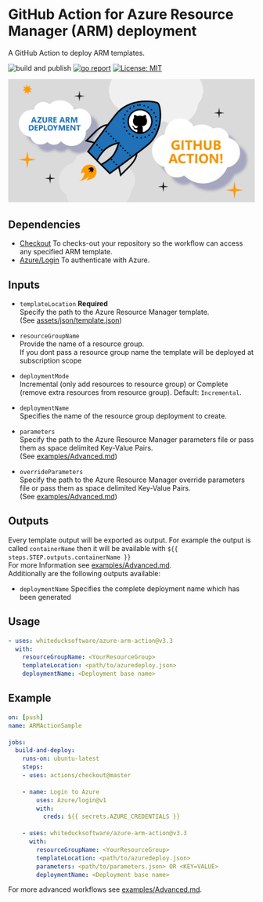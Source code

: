 # GitHub Action for Azure Resource Manager (ARM) deployment

A GitHub Action to deploy ARM templates.

![build and publish](https://github.com/whiteducksoftware/azure-arm-action/workflows/build-release/badge.svg)
[![go report](https://goreportcard.com/badge/github.com/whiteducksoftware/azure-arm-action)](https://goreportcard.com/report/github.com/whiteducksoftware/azure-arm-action)
[![License: MIT](https://img.shields.io/badge/License-MIT-suceess.svg)](LICENSE)

![white duck logo](img/wd-githubaction-arm.png?raw=true)

## Dependencies

* [Checkout](https://github.com/actions/checkout) To checks-out your repository so the workflow can access any specified ARM template.
* [Azure/Login](https://github.com/Azure/login) To authenticate with Azure.

## Inputs
* `templateLocation` **Required**  
    Specify the path to the Azure Resource Manager template.  
(See [assets/json/template.json](test/template.json))

* `resourceGroupName`    
    Provide the name of a resource group.    
    If you dont pass a resource group name the template will be deployed at subscription scope

* `deploymentMode`   
    Incremental (only add resources to resource group) or Complete (remove extra resources from resource group). Default: `Incremental`.
  
* `deploymentName`  
    Specifies the name of the resource group deployment to create.

* `parameters`   
    Specify the path to the Azure Resource Manager parameters file or pass them as space delimited Key-Value Pairs.  
    (See [examples/Advanced.md](examples/Advanced.md))

* `overrideParameters`   
    Specify the path to the Azure Resource Manager override parameters file or pass them as space delimited Key-Value Pairs.  
    (See [examples/Advanced.md](examples/Advanced.md))

## Outputs
Every template output will be exported as output. For example the output is called `containerName` then it will be available with `${{ steps.STEP.outputs.containerName }}`    
For more Information see [examples/Advanced.md](examples/Advanced.md).    
Additionally are the following outputs available:
* `deploymentName` Specifies the complete deployment name which has been generated

## Usage

```yml
- uses: whiteducksoftware/azure-arm-action@v3.3
  with:
    resourceGroupName: <YourResourceGroup>
    templateLocation: <path/to/azuredeploy.json>
    deploymentName: <Deployment base name>
```

## Example

```yml
on: [push]
name: ARMActionSample

jobs:
  build-and-deploy:
    runs-on: ubuntu-latest
    steps:
    - uses: actions/checkout@master

    - name: Login to Azure
        uses: Azure/login@v1
        with:
          creds: ${{ secrets.AZURE_CREDENTIALS }}

    - uses: whiteducksoftware/azure-arm-action@v3.3
      with:
        resourceGroupName: <YourResourceGroup>
        templateLocation: <path/to/azuredeploy.json>
        parameters: <path/to/parameters.json> OR <KEY=VALUE>
        deploymentName: <Deployment base name>
```
For more advanced workflows see [examples/Advanced.md](examples/Advanced.md).
